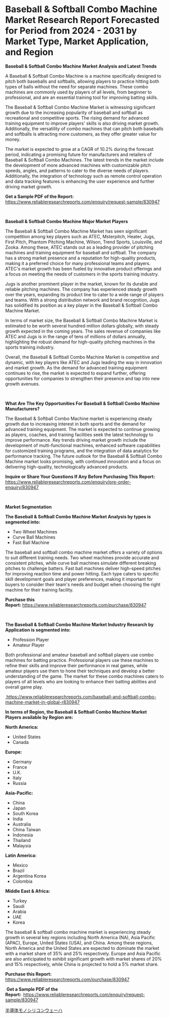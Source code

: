 <p><h1>Baseball & Softball Combo Machine Market Research Report Forecasted for Period from 2024 -  2031 by Market Type, Market Application, and Region</h1></p><p><strong>Baseball & Softball Combo Machine Market Analysis and Latest Trends</strong></p>
<p><p>A Baseball & Softball Combo Machine is a machine specifically designed to pitch both baseballs and softballs, allowing players to practice hitting both types of balls without the need for separate machines. These combo machines are commonly used by players of all levels, from beginner to professional, and are an essential training tool for improving batting skills.</p><p>The Baseball & Softball Combo Machine Market is witnessing significant growth due to the increasing popularity of baseball and softball as recreational and competitive sports. The rising demand for advanced training equipment to improve players' skills is also driving market growth. Additionally, the versatility of combo machines that can pitch both baseballs and softballs is attracting more customers, as they offer greater value for money.</p><p>The market is expected to grow at a CAGR of 10.2% during the forecast period, indicating a promising future for manufacturers and retailers of Baseball & Softball Combo Machines. The latest trends in the market include the development of more advanced machines with customizable pitch speeds, angles, and patterns to cater to the diverse needs of players. Additionally, the integration of technology such as remote control operation and data tracking features is enhancing the user experience and further driving market growth.</p></p>
<p><strong>Get a Sample PDF of the Report:&nbsp;</strong> <a href="https://www.reliableresearchreports.com/enquiry/request-sample/830947">https://www.reliableresearchreports.com/enquiry/request-sample/830947</a></p>
<p>&nbsp;</p>
<p><strong>Baseball & Softball Combo Machine Major Market Players</strong></p>
<p><p>The Baseball & Softball Combo Machine Market has seen significant competition among key players such as ATEC, Msterpitch, Heater, Jugs, First Pitch, Phantom Pitching Machine, Wilson, Trend Sports, Louisville, and Zooka. Among these, ATEC stands out as a leading provider of pitching machines and training equipment for baseball and softball. The company has a strong market presence and a reputation for high-quality products, making it a preferred choice for many professional teams and players. ATEC's market growth has been fueled by innovative product offerings and a focus on meeting the needs of customers in the sports training industry.</p><p>Jugs is another prominent player in the market, known for its durable and reliable pitching machines. The company has experienced steady growth over the years, expanding its product line to cater to a wide range of players and teams. With a strong distribution network and brand recognition, Jugs has solidified its position as a key player in the Baseball & Softball Combo Machine Market.</p><p>In terms of market size, the Baseball & Softball Combo Machine Market is estimated to be worth several hundred million dollars globally, with steady growth expected in the coming years. The sales revenue of companies like ATEC and Jugs is in the range of tens of millions of dollars annually, highlighting the robust demand for high-quality pitching machines in the sports training industry.</p><p>Overall, the Baseball & Softball Combo Machine Market is competitive and dynamic, with key players like ATEC and Jugs leading the way in innovation and market growth. As the demand for advanced training equipment continues to rise, the market is expected to expand further, offering opportunities for companies to strengthen their presence and tap into new growth avenues.</p></p>
<p>&nbsp;</p>
<p><strong>What Are The Key Opportunities For Baseball & Softball Combo Machine Manufacturers?</strong></p>
<p><p>The Baseball & Softball Combo Machine market is experiencing steady growth due to increasing interest in both sports and the demand for advanced training equipment. The market is expected to continue growing as players, coaches, and training facilities seek the latest technology to improve performance. Key trends driving market growth include the development of multi-functional machines, enhanced software capabilities for customized training programs, and the integration of data analytics for performance tracking. The future outlook for the Baseball & Softball Combo Machine market looks promising, with continued innovation and a focus on delivering high-quality, technologically advanced products.</p></p>
<p><strong>Inquire or Share Your Questions If Any Before Purchasing This Report:</strong> <a href="https://www.reliableresearchreports.com/enquiry/pre-order-enquiry/830947">https://www.reliableresearchreports.com/enquiry/pre-order-enquiry/830947</a></p>
<p>&nbsp;</p>
<p><strong>Market Segmentation</strong></p>
<p><strong>The Baseball & Softball Combo Machine Market Analysis by types is segmented into:</strong></p>
<p><ul><li>Two Wheel Machines</li><li>Curve Ball Machines</li><li>Fast Ball Machine</li></ul></p>
<p><p>The baseball and softball combo machine market offers a variety of options to suit different training needs. Two wheel machines provide accurate and consistent pitches, while curve ball machines simulate different breaking pitches to challenge batters. Fast ball machines deliver high-speed pitches for improving reaction time and power hitting. Each type caters to specific skill development goals and player preferences, making it important for buyers to consider their team's needs and budget when choosing the right machine for their training facility.</p></p>
<p><strong>Purchase this Report:&nbsp;</strong><a href="https://www.reliableresearchreports.com/purchase/830947">https://www.reliableresearchreports.com/purchase/830947</a></p>
<p>&nbsp;</p>
<p><strong>The Baseball & Softball Combo Machine Market Industry Research by Application is segmented into:</strong></p>
<p><ul><li>Profession Player</li><li>Amateur Player</li></ul></p>
<p><p>Both professional and amateur baseball and softball players use combo machines for batting practice. Professional players use these machines to refine their skills and improve their performance in real games, while amateur players use them to hone their techniques and develop a better understanding of the game. The market for these combo machines caters to players of all levels who are looking to enhance their batting abilities and overall game play.</p></p>
<p><a href="https://www.reliableresearchreports.com/baseball-and-softball-combo-machine-market-in-global-r830947">&nbsp;https://www.reliableresearchreports.com/baseball-and-softball-combo-machine-market-in-global-r830947</a></p>
<p><strong>In terms of Region, the Baseball & Softball Combo Machine Market Players available by Region are:</strong></p>
<p>
    <p> <strong> North America: </strong>
        <ul>
            <li>United States</li>
            <li>Canada</li>
        </ul>
        </p> 
    <p> <strong> Europe: </strong>
        <ul>
            <li>Germany</li>
            <li>France</li>
            <li>U.K.</li>
            <li>Italy</li>
            <li>Russia</li>
        </ul>
        </p> 
    <p> <strong> Asia-Pacific: </strong>
        <ul>
            <li>China</li>
            <li>Japan</li>
            <li>South Korea</li>
            <li>India</li>
            <li>Australia</li>
            <li>China Taiwan</li>
            <li>Indonesia</li>
            <li>Thailand</li>
            <li>Malaysia</li>
        </ul>
        </p> 
    <p> <strong> Latin America: </strong>
        <ul>
            <li>Mexico</li>
            <li>Brazil</li>
            <li>Argentina Korea</li>
            <li>Colombia</li>
        </ul>
        </p> 
    <p> <strong> Middle East & Africa: </strong>
        <ul>
            <li>Turkey</li>
            <li>Saudi</li>
            <li>Arabia</li>
            <li>UAE</li>
            <li>Korea</li>
        </ul>
    </p>
    </p>
<p><p>The baseball & softball combo machine market is experiencing steady growth in several key regions including North America (NA), Asia Pacific (APAC), Europe, United States (USA), and China. Among these regions, North America and the United States are expected to dominate the market with a market share of 35% and 25% respectively. Europe and Asia Pacific are also anticipated to exhibit significant growth with market shares of 20% and 15% respectively, while China is projected to hold a 5% market share.</p></p>
<p><strong>Purchase this Report: </strong><a href="https://www.reliableresearchreports.com/purchase/830947">https://www.reliableresearchreports.com/purchase/830947</a></p>
<p>&nbsp;<strong>Get a Sample PDF of the Report:&nbsp;&nbsp;</strong><a href="https://www.reliableresearchreports.com/enquiry/request-sample/830947">https://www.reliableresearchreports.com/enquiry/request-sample/830947</a></p>
<p><strong></strong></p>
<p><p><a href="https://github.com/AaronVargas43/Market-Research-Report-List-2/blob/main/5614813104522.md">半導体モノシリコンウェーハ</a></p></p>